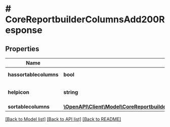 # # CoreReportbuilderColumnsAdd200Response

## Properties

Name | Type | Description | Notes
------------ | ------------- | ------------- | -------------
**hassortablecolumns** | **bool** | hassortablecolumns | [default to null]
**helpicon** | **string** | helpicon | [default to 'null']
**sortablecolumns** | [**\OpenAPI\Client\Model\CoreReportbuilderColumnsAdd200ResponseSortablecolumnsInner[]**](CoreReportbuilderColumnsAdd200ResponseSortablecolumnsInner.md) |  |

[[Back to Model list]](../../README.md#models) [[Back to API list]](../../README.md#endpoints) [[Back to README]](../../README.md)
